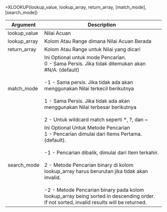 =XLOOKUP(lookup_value, lookup_array, return_array, [match_mode], [search_mode])

| Argument      | Description                                                                                                                                                                                                                                                                                                                                                                                                 |
| ------------- | ----------------------------------------------------------------------------------------------------------------------------------------------------------------------------------------------------------------------------------------------------------------------------------------------------------------------------------------------------------------------------------------------------------- |
| lookup\_value | Nilai Acuan                                                                                                                                                                                                                                                                                                                                                                                                 |
| lookup\_array | Kolom Atau Range dimana Nilai Acuan Berada                                                                                                                                                                                                                                                                                                                                                                  |
| return\_array | Kolom Atau Range untuk Nilai yang dicari                                                                                                                                                                                                                                                                                                                                                                    |
| match\_mode   | Ini Optional untuk mode Pencarian.<br>0 - Sama Persis. Jika tidak ditemukan akan #N/A. (default)<br><br>\-1 - Sama persis. Jika tidak ada akan menggunakan Nilai terkecil berikutnya<br><br>1 - Sama Persis. Jika tidak ada akan menggunakan Nilai terbesar berikutnya<br><br>2 - Untuk wildcard match seperti \*, ?, dan ~                                                                                 |
| search\_mode  | Ini Optional Untuk Metode Pencarian<br>1 - Pencarian dimulai dari Items Pertama. (default).<br><br>\-1 - Pencarian dibalik, dimulai dari Item terkahir.<br><br>2 - Metode Pencarian binary di kolom lookup\_array harus berurutan jika tidak akan invalid.<br><br>\-2 - Metode Pencarian binary pada kolom lookup\_array being sorted in descending order. If not sorted, invalid results will be returned. |
